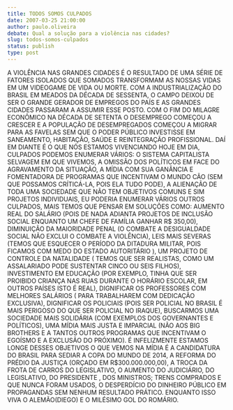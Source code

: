 ```yaml
---
title: TODOS SOMOS CULPADOS
date: 2007-03-25 21:00:00
author: paulo.oliveira
debate: Qual a solução para a violência nas cidades?
slug: todos-somos-culpados
status: publish 
type: post
---
```


A VIOLÊNCIA NAS GRANDES CIDADES É O RESULTADO DE UMA SÉRIE DE FATORES ISOLADOS QUE SOMADOS TRANSFORMAM AS NOSSAS VIDAS EM UM VIDEOGAME DE VIDA OU MORTE. COM A INDUSTRIALIZAÇÃO DO BRASIL EM MEADOS DA DÉCADA DE SESSENTA, O CAMPO DEIXOU DE SER O GRANDE GERADOR DE EMPREGOS DO PAÍS E AS GRANDES CIDADES PASSARAM A ASSUMIR ESSE POSTO. COM O FIM DO MILAGRE ECONÔMICO NA DÉCADA DE SETENTA O DESEMPREGO COMEÇOU A CRESCER E A POPULAÇÃO DE DESEMPREGADOS COMEÇOU A MIGRAR PARA AS FAVELAS SEM QUE O PODER PÚBLICO INVESTISSE EM SANEAMENTO, HABITAÇÃO, SAÚDE E REINTEGRAÇÃO PROFISSIONAL. DAÍ EM DIANTE É O QUE NÓS ESTAMOS VIVENCIANDO HOJE EM DIA, CULPADOS PODEMOS ENUMERAR VÁRIOS: O SISTEMA CAPITALISTA SELVAGEM EM QUE VIVEMOS, A OMISSÃO DOS POLÍTICOS EM FACE DO AGRAVAMENTO DA SITUAÇÃO, A MÍDIA COM SUA GANÂNCIA E FOMENTADORA DE PROGRAMAS QUE INCENTIVAM O MUNDO CÃO (SEM QUE POSSAMOS CRÍTICÁ-LA, POIS ELA TUDO PODE), A ALIENAÇÃO DE TODA UMA SOCIEDADE QUE NÃO TEM OBJETIVOS COMUNS E SIM PROJETOS INDIVIDUAIS, EU PODERIA ENUMERAR VÁRIOS OUTROS CULPADOS, MAIS TEMOS QUE PENSAR EM SOLUÇÕES COMO: AUMENTO REAL DO SALÁRIO (POIS DE NADA ADIANTA PROJETOS DE INCLUSÃO SOCIAL ENQUANTO UM CHEFE DE FAMÍLIA GANHAR R$ 350,00), DIMINUIÇÃO DA MAIORIDADE PENAL (O COMBATE A DESIGUALDADE SOCIAL NÃO EXCLUI O COMBATE A VIOLÊNCIA), LEIS MAIS SEVERAS (TEMOS QUE ESQUECER O PERÍODO DA DITADURA MILITAR, POIS FICAMOS COM MEDO DO ESTADO AUTORITÁRIO ), UM PROJETO DE CONTROLE DA NATALIDADE ( TEMOS QUE SER REALISTAS, COMO UM ASSALARIADO PODE SUSTENTAR CINCO OU SEIS FILHOS), INVESTIMENTO EM EDUCAÇÃO (POR EXEMPLO, TINHA QUE SER PROIBIDO CRIANÇA NAS RUAS DURANTE O HORÁRIO ESCOLAR, EM OUTROS PAÍSES ISTO É REAL), DIGNIFICAR OS PROFESSORES COM MELHORES SALÁRIOS ( PARA TRABALHAREM COM DEDICAÇÃO EXCLUSIVA), DIGNIFICAR OS POLICIAIS (POIS SER POLICIAL NO BRASIL É MAIS PERIGOSO DO QUE SER POLICIAL NO IRAQUE), BUSCARMOS UMA SOCIEDADE MAIS SOLIDÁRIA (COM EXEMPLOS DOS GOVERNANTES E POLÍTICOS), UMA MÍDIA MAIS JUSTA E IMPARCIAL (NÃO AOS BIG BROTHERS E A TANTOS OUTROS PROGRAMAS QUE INCENTIVAM O EGOÍSMO E A EXCLUSÃO DO PRÓXIMO). É INFELIZMENTE ESTAMOS LONGE DESSES OBJETIVOS O QUE VEMOS NA MÍDIA É A CANDIDATURA DO BRASIL PARA SEDIAR A COPA DO MUNDO DE 2014, A REFORMA DO PRÉDIO DA JUSTIÇA (ORÇADO EM R$300.000.000,00), A TROCA DA FROTA DE CARROS DO LEGISLATIVO, O AUMENTO DO JUDICIÁRIO, DO LEGISLATIVO, DO PRESIDENTE , DOS MINISTROS; TRENS COMPRADOS E QUE NUNCA FORAM USADOS, O DESPERDÍCIO DO DINHEIRO PÚBLICO EM PROPAGANDAS SEM NENHUM RESULTADO PRÁTICO. ENQUANTO ISSO VIVA O ALEMÃO(DIEGO) E O MILÉSIMO GOL DO ROMÁRIO.
